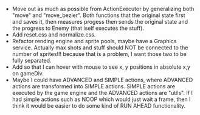 * Move out as much as possible from ActionExecutor by generalizing both "move" and "move_bezier".
Both functions that the original state first and saves it, then measures progess then sends the
original state and the progress to Enemy (that iself executes the stuff).
* Add reset.css and normalize.css.
* Refactor rending engine and sprite pools, maybe have a Graphics service.
Actually max shots and stuff should NOT be connected to the number of sprites!!! because that is a
problem, I want those two to be fully separated.
* Add so that I can hover with mouse to see x, y positions in absolute x,y on gameDiv.
* Maybe I could have ADVANCED and SIMPLE actions, where ADVANCED actions are transformed into
SIMPLE actions. SIMPLE actions are executed by the game engine and the ADVANCED actions are "utils".
If I had simple actions such as NOOP which would just wait a frame, then I think it would be
easier to do some kind of RUN AHEAD functionality.
